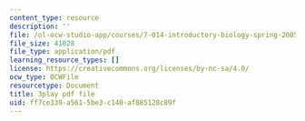 ```yaml
---
content_type: resource
description: ''
file: /ol-ocw-studio-app/courses/7-014-introductory-biology-spring-2005/ff7ce339a5615be3c140af885128c89f_SGHx6jKvxr8.pdf
file_size: 41028
file_type: application/pdf
learning_resource_types: []
license: https://creativecommons.org/licenses/by-nc-sa/4.0/
ocw_type: OCWFile
resourcetype: Document
title: 3play pdf file
uid: ff7ce339-a561-5be3-c140-af885128c89f
---
```

